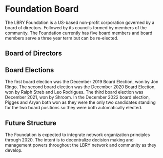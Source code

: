 # Foundation Board
The LBRY Foundation is a US-based non-profit corporation governed by a board of directors. Followed by its councils formed by members of the community. The Foundation currently has five board members and board members serve a three year term but can be re-elected. 
<!-- TODO probably add more about the governance here -->

## Board of Directors
<!-- TODO update images with real people -->
<Person
  avatar="/logo.png"
  imageClass="rounded"
  name="Vlad Nikolaev"
  subtitle="Second community elected board member of LBRY Foundation, Inc."/>
<Person
  avatar="/logo.png"
  imageClass="rounded"
  name="Ralph Streb"
  subtitle="Second community elected board member of LBRY Foundation, Inc."/> <!-- TODO typo? -->
<Person
  avatar="/logo.png"
  imageClass="rounded"
  name="Shroom"
  subtitle="Third community elected board member of LBRY Foundation, Inc."/>
<Person
  avatar="/logo.png"
  imageClass="rounded"
  name="Pigges"
  subtitle="Fourth community elected board member of LBRY Foundation, Inc."/>
<Person
  avatar="/logo.png"
  imageClass="rounded"
  name="Aryan"
  subtitle="Fourth community elected board member of LBRY Foundation, Inc."/>

## Board Elections
The first board election was the December 2019 Board Election, won by Jon Ringo.
The second board election was the December 2020 Board Election, won by Ralph Streb and Leo Rodrigues.
The third board election was December 2021, won by Shroom.
In the December 2022 board election, Pigges and Aryan both won as they were the only two candidates standing for the two board positions so they were both automatically elected.
<!-- TODO more info? -->

## Future Structure
The Foundation is expected to integrate network organization principles through 2020.
The intent is to decentralize decision making and management powers throughout the LBRY network and community as they develop.
<!-- TODO more info? -->
